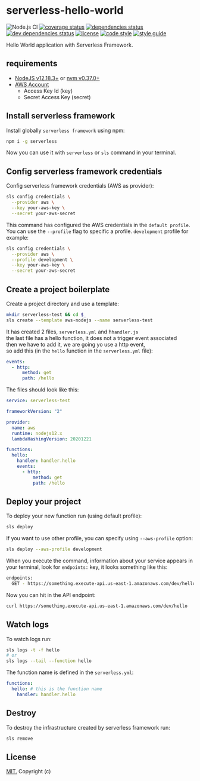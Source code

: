 # serverless-hello-world

![Node.js CI](https://github.com/gAmadorH/serverless-hello-world/workflows/Node.js%20CI/badge.svg)
[![coverage status](https://coveralls.io/repos/github/gAmadorH/serverless-hello-world/badge.svg?branch=master)](https://coveralls.io/github/gAmadorH/serverless-hello-world?branch=master)
[![dependencies status](https://david-dm.org/gAmadorH/serverless-hello-world.svg)](https://david-dm.org/gAmadorH/serverless-hello-world)
[![dev dependencies status](https://david-dm.org/gAmadorH/serverless-hello-world/dev-status.svg)](https://david-dm.org/gAmadorH/serverless-hello-world#info=devDependencies)
[![license](https://img.shields.io/github/license/gAmadorH/serverless-hello-world.svg?color=blue)](https://github.com/gAmadorH/serverless-hello-world/blob/master/LICENSE)
[![code style](https://img.shields.io/badge/code_style-eslint-blueviolet.svg)](https://eslint.org/)
[![style guide](https://img.shields.io/badge/style_guide-airbnb-ff69b4.svg)](https://github.com/airbnb/javascript)

Hello World application with Serverless Framework.

## requirements

- [NodeJS v12.18.3+](https://nodejs.org/en/) or [nvm v0.37.0+](https://github.com/nvm-sh/nvm/releases/tag/v0.37.0)
- [AWS Account](https://aws.amazon.com/)
  - Access Key Id (key)
  - Secret Access Key (secret)

## Install serverless framework

Install globally `serverless framework` using npm:

```bash
npm i -g serverless
```

Now you can use it with `serverless` or `sls` command in your terminal.

## Config serverless framework credentials

Config serverless framework credentials (AWS as provider):

```bash
sls config credentials \
  --provider aws \
  --key your-aws-key \
  --secret your-aws-secret
```

This command has configured the AWS credentials in the `default profile`.  
You can use the `--profile` flag to specific a profile.
`development` profile for example:

```bash
sls config credentials \
  --provider aws \
  --profile development \
  --key your-aws-key \
  --secret your-aws-secret
```

## Create a project boilerplate

Create a project directory and use a template:

```bash
mkdir serverless-test && cd $_
sls create --template aws-nodejs --name serverless-test
```

It has created 2 files, `serverless.yml` and h`handler.js`  
the last file has a hello function, it does not a trigger event associated  
then we have to add it, we are going yo use a http event,  
so add this (in the `hello` function in the `serverless.yml` file):

```yml
events:
  - http:
      method: get
      path: /hello
```

The files should look like this:

```yml
service: serverless-test

frameworkVersion: "2"

provider:
  name: aws
  runtime: nodejs12.x
  lambdaHashingVersion: 20201221

functions:
  hello:
    handler: handler.hello
    events:
      - http:
          method: get
          path: /hello
```

## Deploy your project

To deploy your new function run (using default profile):

```bash
sls deploy
```

If you want to use other profile, you can specify using `--aws-profile` option:

```bash
sls deploy --aws-profile development
```

When you execute the command, information about your service appears in your terminal,
look for `endpoints:` key, it looks something like this:

```bash
endpoints:
  GET - https://something.execute-api.us-east-1.amazonaws.com/dev/hello
```

Now you can hit in the API endpoint:

```bash
curl https://something.execute-api.us-east-1.amazonaws.com/dev/hello
```

## Watch logs

To watch logs run:

```bash
sls logs -t -f hello
# or
sls logs --tail --function hello
```

The function name is defined in the `serverless.yml`:

```yml
functions:
  hello: # this is the function name
    handler: handler.hello
```

## Destroy

To destroy the infrastructure created by serverless framework run:

```bash
sls remove
```

## License

[MIT.](./LICENSE) Copyright (c)
